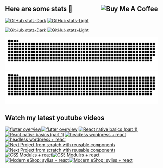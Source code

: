 ## Here are some stats 👋 <a href="https://www.buymeacoffee.com/fdiskas" target="_blank"><img src="https://www.buymeacoffee.com/assets/img/custom_images/orange_img.png" alt="Buy Me A Coffee" style="height: auto !important;width: auto !important;" align="right" ></a>

[![GitHub stats-Dark](https://github-readme-stats.vercel.app/api?username=fdiskas&show_icons=true&theme=dark&count_private=true#gh-dark-mode-only)](https://github.com/anuraghazra/github-readme-stats#gh-dark-mode-only)
[![GitHub stats-Light](https://github-readme-stats.vercel.app/api?username=fdiskas&show_icons=true&theme=default&count_private=true#gh-light-mode-only)](https://github.com/anuraghazra/github-readme-stats#gh-light-mode-only)


[![GitHub stats-Dark](https://github-readme-stats.vercel.app/api/wakatime?username=fdiskas&custom_title=FDiskas%20coding%20this%20week&range=last_7_days&theme=dark#gh-dark-mode-only)](https://github.com/anuraghazra/github-readme-stats#gh-dark-mode-only)
[![GitHub stats-Light](https://github-readme-stats.vercel.app/api/wakatime?username=fdiskas&custom_title=FDiskas%20coding%20this%20week&range=last_7_days&theme=default#gh-light-mode-only)](https://github.com/anuraghazra/github-readme-stats#gh-light-mode-only)


![GitHub Snake Stats Light](https://raw.githubusercontent.com/fdiskas/fdiskas/output/github-snake.svg#gh-light-mode-only)
![GitHub Snake Stats dark](https://raw.githubusercontent.com/fdiskas/fdiskas/output/github-snake-dark.svg#gh-dark-mode-only)

## Watch my latest youtube videos
<!-- BEGIN YOUTUBE-CARDS -->
[![flutter overview](https://ytcards.demolab.com/?id=wlftr74AdNQ&title=flutter+overview&lang=en&timestamp=1684937290&background_color=%230d1117&title_color=%23ffffff&stats_color=%23dedede&width=250 "flutter overview")](https://www.youtube.com/watch?v=wlftr74AdNQ#gh-dark-mode-only)[![flutter overview](https://ytcards.demolab.com/?id=wlftr74AdNQ&title=flutter+overview&lang=en&timestamp=1684937290&background_color=%23ffffff&title_color=%2324292f&stats_color=%2357606a&width=250 "flutter overview")](https://www.youtube.com/watch?v=wlftr74AdNQ#gh-light-mode-only)
[![React native basics (part 1)](https://ytcards.demolab.com/?id=TPi-HoxoXCY&title=React+native+basics+%28part+1%29&lang=en&timestamp=1664564068&background_color=%230d1117&title_color=%23ffffff&stats_color=%23dedede&width=250 "React native basics (part 1)")](https://www.youtube.com/watch?v=TPi-HoxoXCY#gh-dark-mode-only)[![React native basics (part 1)](https://ytcards.demolab.com/?id=TPi-HoxoXCY&title=React+native+basics+%28part+1%29&lang=en&timestamp=1664564068&background_color=%23ffffff&title_color=%2324292f&stats_color=%2357606a&width=250 "React native basics (part 1)")](https://www.youtube.com/watch?v=TPi-HoxoXCY#gh-light-mode-only)
[![headless wordpress + react](https://ytcards.demolab.com/?id=SnfnvWStMVo&title=headless+wordpress+%2B+react&lang=en&timestamp=1617307083&background_color=%230d1117&title_color=%23ffffff&stats_color=%23dedede&width=250 "headless wordpress + react")](https://www.youtube.com/watch?v=SnfnvWStMVo#gh-dark-mode-only)[![headless wordpress + react](https://ytcards.demolab.com/?id=SnfnvWStMVo&title=headless+wordpress+%2B+react&lang=en&timestamp=1617307083&background_color=%23ffffff&title_color=%2324292f&stats_color=%2357606a&width=250 "headless wordpress + react")](https://www.youtube.com/watch?v=SnfnvWStMVo#gh-light-mode-only)
[![Next Project from scratch with reusable components](https://ytcards.demolab.com/?id=pT8cDhcSLI8&title=Next+Project+from+scratch+with+reusable+components&lang=en&timestamp=1616111276&background_color=%230d1117&title_color=%23ffffff&stats_color=%23dedede&width=250 "Next Project from scratch with reusable components")](https://www.youtube.com/watch?v=pT8cDhcSLI8#gh-dark-mode-only)[![Next Project from scratch with reusable components](https://ytcards.demolab.com/?id=pT8cDhcSLI8&title=Next+Project+from+scratch+with+reusable+components&lang=en&timestamp=1616111276&background_color=%23ffffff&title_color=%2324292f&stats_color=%2357606a&width=250 "Next Project from scratch with reusable components")](https://www.youtube.com/watch?v=pT8cDhcSLI8#gh-light-mode-only)
[![CSS Modules + react](https://ytcards.demolab.com/?id=D7x4jhdrlpU&title=CSS+Modules+%2B+react&lang=en&timestamp=1614297943&background_color=%230d1117&title_color=%23ffffff&stats_color=%23dedede&width=250 "CSS Modules + react")](https://www.youtube.com/watch?v=D7x4jhdrlpU#gh-dark-mode-only)[![CSS Modules + react](https://ytcards.demolab.com/?id=D7x4jhdrlpU&title=CSS+Modules+%2B+react&lang=en&timestamp=1614297943&background_color=%23ffffff&title_color=%2324292f&stats_color=%2357606a&width=250 "CSS Modules + react")](https://www.youtube.com/watch?v=D7x4jhdrlpU#gh-light-mode-only)
[![Modern eShop: sylius + react](https://ytcards.demolab.com/?id=AeaI4IsidpQ&title=Modern+eShop%3A+sylius+%2B+react&lang=en&timestamp=1611278022&background_color=%230d1117&title_color=%23ffffff&stats_color=%23dedede&width=250 "Modern eShop: sylius + react")](https://www.youtube.com/watch?v=AeaI4IsidpQ#gh-dark-mode-only)[![Modern eShop: sylius + react](https://ytcards.demolab.com/?id=AeaI4IsidpQ&title=Modern+eShop%3A+sylius+%2B+react&lang=en&timestamp=1611278022&background_color=%23ffffff&title_color=%2324292f&stats_color=%2357606a&width=250 "Modern eShop: sylius + react")](https://www.youtube.com/watch?v=AeaI4IsidpQ#gh-light-mode-only)
<!-- END YOUTUBE-CARDS -->

<!--
**FDiskas/FDiskas** is a ✨ _special_ ✨ repository because its `README.md` (this file) appears on your GitHub profile.

Here are some ideas to get you started:

- 🔭 I’m currently working on ...
- 🌱 I’m currently learning ...
- 👯 I’m looking to collaborate on ...
- 🤔 I’m looking for help with ...
- 💬 Ask me about ...
- 📫 How to reach me: ...
- 😄 Pronouns: ...
- ⚡ Fun fact: ...
-->
